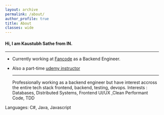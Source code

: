 ```yaml
---
layout: archive
permalink: /about/
author_profile: true
title: About
classes: wide
---
```


#### Hi, I am Kaustubh Sathe from IN.

-------------

- Currently working at [Fancode](https://fancode.com/) as a Backend Engineer.

- Also a part-time [udemy instructor](https://www.udemy.com/user/kaustubh-sathe-5/)

  -----------------
  
  Professionally working as a backend engineer but have interest accross the entire tech stack frontend, backend, testing, devops.
  Interests : Databases, Distributed Systems, Frontend UI/UX ,Clean Performant Code, TDD

Languages: C#, Java, Javascript
